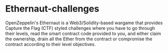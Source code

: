 # Ethernaut-challenges
OpenZeppelin's Ethernaut is a Web3/Solidity-based wargame that provides Capture the Flag (CTF) styled challenges where you have to go through their levels, read the smart contract code provided to you, and either claim the ownership, drain all the Ether from the contract or compromise the contract according to their level objectives.
